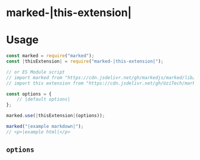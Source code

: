 <!-- The character `|` around a string denotes a place in this markdown file that needs to be changed for each extension. -->
<!-- You may also delete any comments you don't need anymore. -->

# marked-|this-extension|
<!-- Description -->

# Usage
<!-- Show most examples of how to use this extension -->

```js
const marked = require("marked");
const |thisExtension| = require("marked-|this-extension|");

// or ES Module script
// import marked from "https://cdn.jsdelivr.net/gh/markedjs/marked/lib/marked.esm.js";
// import this extension from "https://cdn.jsdelivr.net/gh/UziTech/marked-|this-extension|/lib/index.mjs";

const options = {
	// |default options|
};

marked.use(|thisExtension|(options));

marked("|example markdown|");
// <p>|example html|</p>
```

## `options`

<!-- If there are no options you can delete this section -->
